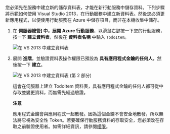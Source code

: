 您必須先在服務中建立新的儲存資料表，才能在新行動服務中儲存資料。下列步驟將示範如何使用 Visual Studio 2013，在行動服務中建立新資料表。然後您必須更新應用程式，以便使用行動服務在 Azure 中儲存項目，而非在本機收集中儲存。

1.  在 **伺服器總管] 中，展開 Azure 行動服務**，以滑鼠右鍵按一下您的行動服務，按一下 **建立資料表**，然後在 **資料表名稱** 中輸入 `TodoItem`。
    
    ![在 VS 2013
    中建立資料表](./media/mobile-services-create-new-table-vs2013/mobile-create-table-vs2013.png)

2.  展開 **進階**，並驗證資料表操作權限已預設為 **具有應用程式金鑰的任何人**，然後按一下 **建立**。
    
    ![在 VS 2013 中建立資料表 (第 2
    部分)](./media/mobile-services-create-new-table-vs2013/mobile-create-table-vs2013-2.png)
    
    這會在伺服器上建立 TodoItem 資料表，具有應用程式金鑰的任何人都可從中存取並變更資料，而無需先經過驗證。
    
    
	<div  class="dev-callout"><strong>注意</strong><p>應用程式金鑰會與應用程式一起散發。因為這個金鑰不會安全地散發，所以無法將它視為安全性 Token。若要確保行動服務資料的存取安全，您必須改在存取之前驗證使用者。如需詳細資訊，請參閱<a href="http://msdn.microsoft.com/en-us/library/windowsazure/jj193161.aspx">權限</a>。</p></div>
